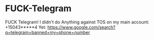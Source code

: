 # FUCK-Telegram
FUCK Telegram! I didn't do Anything against TOS on my main account: +15043*****4 Yet: https://www.google.com/search?q=telegram+banned+my+phone+number
